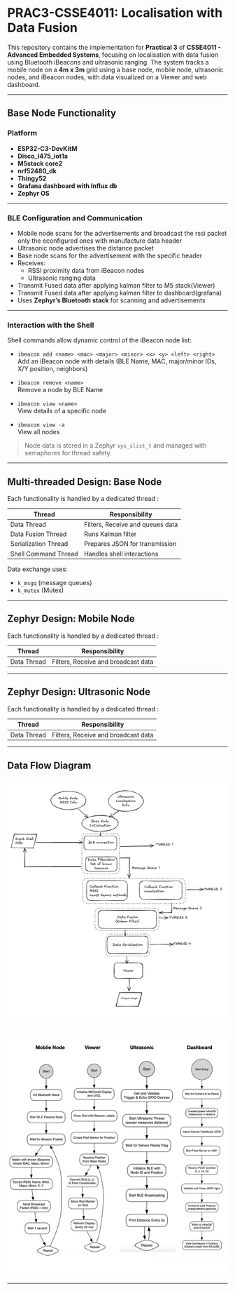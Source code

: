 # PRAC3-CSSE4011: Localisation with Data Fusion

This repository contains the implementation for **Practical 3** of **CSSE4011 - Advanced Embedded Systems**, focusing on localisation with data fusion using Bluetooth iBeacons and ultrasonic ranging. The system tracks a mobile node on a **4m x 3m** grid using a base node, mobile node, ultrasonic nodes, and iBeacon nodes, with data visualized on a Viewer and web dashboard.

---
## Base Node Functionality

### Platform
- **ESP32-C3-DevKitM**
- **Disco_l475_iot1a**
- **M5stack core2**
- **nrf52480_dk**
- **Thingy52**
- **Grafana dashboard with Influx db**
- **Zephyr OS**

---

### BLE Configuration and Communication
- Mobile node scans for the advertisements and broadcast the rssi packet only the econfigured ones with manufacture data header
- Ultrasonic node advertises the distance packet
- Base node scans for the advertisement with the specific header
- Receives:
  - RSSI proximity data from iBeacon nodes
  - Ultrasonic ranging data
- Transmit Fused data after applying kalman filter to M5 stack(Viewer)
- Transmit Fused data after applying kalman filter to dashboard(grafana) 
- Uses **Zephyr’s Bluetooth stack** for scanning and advertisements

---

### Interaction with the Shell 

Shell commands allow dynamic control of the iBeacon node list:

- `ibeacon add <name> <mac> <major> <minor> <x> <y> <left> <right>`  
  Add an iBeacon node with details (BLE Name, MAC, major/minor IDs, X/Y position, neighbors)
  
- `ibeacon remove <name>`  
  Remove a node by BLE Name

- `ibeacon view <name>`  
  View details of a specific node

- `ibeacon view -a`  
  View all nodes

> Node data is stored in a Zephyr `sys_slist_t` and managed with semaphores for thread safety.


---

## Multi-threaded Design: Base Node

Each functionality is handled by a dedicated thread :

| Thread | Responsibility |
|--------|----------------|
| Data Thread | Filters, Receive and queues data |
| Data Fusion Thread | Runs Kalman filter |
| Serialization Thread | Prepares JSON for transmission |
| Shell Command Thread | Handles shell interactions |

Data exchange uses:
- `k_msgq` (message queues)
- `k_mutex` (Mutex)

---

## Zephyr Design: Mobile Node 

Each functionality is handled by a dedicated thread :

| Thread | Responsibility |
|--------|----------------|
| Data Thread | Filters, Receive and broadcast data |

---

## Zephyr Design: Ultrasonic Node

Each functionality is handled by a dedicated thread :

| Thread | Responsibility |
|--------|----------------|
| Data Thread | Filters, Receive and broadcast data |

---

## Data Flow Diagram

![Base Node Flowchart](mycode/flowcharts/Basenodeflowchart.png)
---
![Mobile, Ultrasonic & Peripherals](mycode/flowcharts/flowchartcombined.png)
---

---


